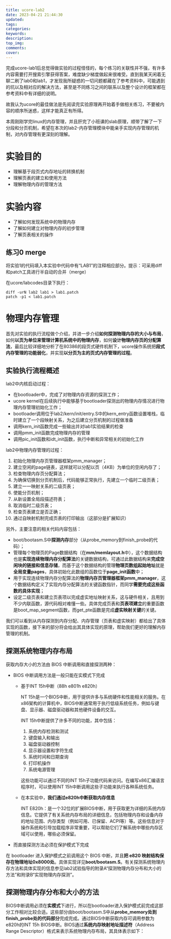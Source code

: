 ```yaml
---
title: ucore-lab2
date: 2023-04-21 21:44:30
updated:
tags:
categories:
keywords:
description:
top_img:
comments:
cover:
---
```


完成ucore-lab1后总觉得做实验的过程怪怪的，每个练习的关联性并不强，有许多内容需要打开搜索引擎获得答案，难度缺少梯度做起来很难受。直到我某天闲着无聊二刷了lab0和lab1，才发现我所疑惑的一切问题都藏在了参考资料中，可能遇到的坑以及相对应的解决方法，甚至是不同练习之间的联系以及整个设计的框架都在参考资料中有详细的说明。

故我认为ucore的最佳做法是先阅读完实验原理再开始着手做相关练习，不要被内容的顺序所迷惑，这样才能真正有所得。

本周刚刚学完linux的内存管理，并且肝完了小班课的slab原理，顺带了解了一下分段和分页机制，希望在本次的lab2-内存管理模块中能亲手实现内存管理的机制，对内存管理有更深刻的理解。

# 实验目的

- 理解基于段页式内存地址的转换机制
- 理解页表的建立和使用方法
- 理解物理内存的管理方法

# 实验内容

- 了解如何发现系统中的物理内存
- 了解如何建立对物理内存的初步管理
- 了解页表相关的操作

## 练习0 merge

将实验1的代码填入本实验中代码中有“LAB1”的注释相应部分。提示：可采用diff和patch工具进行半自动的合并（merge）

在ucore/labcodes目录下执行：

```
diff -urN lab2 lab1 > lab1.patch
patch -p1 < lab1.patch
```

# 物理内存管理

首先对实验的执行流程做个介绍，并进一步介绍**如何探测物理内存的大小与布局**，如何**以页为单位来管理计算机系统中的物理内存**，如何**设计物理内存页的分配算法**，最后比较详细地分析了在80386的段页式硬件机制下，ucore操作系统把**段式内存管理的功能弱化**，并实现**以分页为主的页式内存管理的过程**。

## 实验执行流程概述

lab2中内核启动过程：

- 在bootloader中，完成了对物理内存资源的探测工作；
- ucore kernel在后续执行中能够基于bootloader探测出的物理内存情况进行物理内存管理初始化工作；
- bootloader调用位于lab2/kern/init/entry.S中的kern_entry函数设置堆栈，临时建立了一个段映射关系，为之后建立分页机制的过程做准备
- 调用kern_init函数完成一些输出并对lab1实验结果的检查
- 调用pmm_init函数完成物理内存的管理
- 调用pic_init函数和idt_init函数，执行中断和异常相关的初始化工作

lab2中物理内存管理的过程：

1. 初始化物理内存页管理器框架pmm_manager；
2. 建立空闲的page链表，这样就可以分配以页（4KB）为单位的空闲内存了；
3. 检查物理内存页分配算法；
4. 为确保切换到分页机制后，代码能够正常执行，先建立一个临时二级页表；
5. 建立一一映射关系的二级页表；
6. 使能分页机制；
7. 从新设置全局段描述符表；
8. 取消临时二级页表；
9. 检查页表建立是否正确；
10. 通过自映射机制完成页表的打印输出（这部分是扩展知识）

另外，主要注意的相关代码内容包括：

- boot/bootasm.S中**探测内存**部分（从probe_memory到finish_probe的代码）；
- 管理每个物理页的Page数据结构（在**mm/memlayout.h**中），这个数据结构也是**实现连续物理内存分配算法**的关键数据结构，可通过此数据结构来**完成空闲块的链接和信息存储**，而基于这个数据结构的管理**物理页数组起始地址**就是**全局变量pages**，具体初始化此数组的函数位于**page_init函数**中；
- 用于实现连续物理内存分配算法的**物理内存页管理器框架pmm_manager**，这个数据结构定义了实现内存分配算法的关键函数指针，而同学**需要完成这些函数的具体实现**；
- 设定二级页表和建立页表项以完成虚实地址映射关系，这与硬件相关，且用到不少内联函数，源代码相对难懂一些。具体完成页表和**页表项建立**的重要函数是boot_map_segment函数，而get_pte函数是完成**虚实映射关键**的关键。

我们可以看到从内存探测到内存分配、内存管理（页表和虚实映射）都给出了具体实现的函数，接下来的部分将会给出其具体实现的原理，帮助我们更好的理解内存管理的机制。

## 探测系统物理内存布局

获取内存大小的方法由 BIOS 中断调用和直接探测两种：

- BIOS 中断调用方法是一般只能在实模式下完成

  - 基于INT 15h中断（88h e801h e820h）

    NT 15h是一个BIOS中断，用于提供许多与系统硬件和性能相关的服务。在x86架构的计算机中，BIOS中断通常用于执行低级系统任务，例如与键盘、显示器、磁盘驱动器和其他硬件设备的交互。

    INT 15h中断提供了许多不同的功能，其中包括：

    1. 系统内存检测和测试
    2. 键盘输入和输出
    3. 磁盘驱动器控制
    4. 显示器设置和字符生成
    5. 系统时间和日期查询
    6. 打印机操作
    7. 系统电源管理

    这些功能可以通过不同的INT 15h子功能代码来访问。在编写x86汇编语言程序时，可以使用INT 15h中断调用这些子功能来执行各种系统任务。

  - 在本实验中，**我们通过e820h中断获取内存信息**

    INT E820h：是一个32位的扩展BIOS中断，用于获取更为详细的系统内存信息。它提供了有关系统内存布局的详细信息，包括物理内存和设备内存的地址范围、内存类型（例如可用、已保留、ACPI等）等。这些信息对于操作系统和引导加载程序非常重要，可以帮助它们了解系统中哪些内存区域可以使用，哪些必须保留。

- 而直接探测方法必须在保护模式下完成

在 bootloader 进入保护模式之前调用这个 BIOS 中断，并且**把 e820 映射结构保存在物理地址0x8000处**。具体实现详见**boot/bootasm.S**。有关探测系统物理内存方法和具体实现的信息参见lab2试验指导的附录A“探测物理内存分布和大小的方法”和附录B“实现物理内存探测”。

## 探测物理内存分布和大小的方法

BIOS中断调用必须在**实模式**下进行，所以在bootloader进入保护模式前完成这部分工作相对比较合适。这些部分由boot/bootasm.S中从**probe_memory处到finish_probe处的代码部分**完成完成。通过BIOS中断获取内存可调用参数为e820h的INT 15h BIOS中断。BIOS通过**系统内存映射地址描述符**（Address Range Descriptor）格式来表示系统物理内存布局，其具体表示如下：

